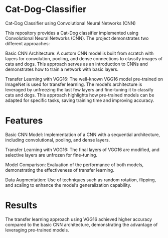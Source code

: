 # Cat-Dog-Classifier
Cat-Dog Classifier using Convolutional Neural Networks (CNN)

This repository provides a Cat-Dog classifier implemented using Convolutional Neural Networks (CNN). The project demonstrates two different approaches:

Basic CNN Architecture: A custom CNN model is built from scratch with layers for convolution, pooling, and dense connections to classify images of cats and dogs. This approach serves as an introduction to CNNs and demonstrates how to train a network with basic layers.

Transfer Learning with VGG16: The well-known VGG16 model pre-trained on ImageNet is used for transfer learning. The model’s architecture is leveraged by unfreezing the last few layers and fine-tuning it to classify cats and dogs. This approach highlights how pre-trained models can be adapted for specific tasks, saving training time and improving accuracy.

# Features
Basic CNN Model: Implementation of a CNN with a sequential architecture, including convolutional, pooling, and dense layers.

Transfer Learning with VGG16: The final layers of VGG16 are modified, and selective layers are unfrozen for fine-tuning.

Model Comparison: Evaluation of the performance of both models, demonstrating the effectiveness of transfer learning.

Data Augmentation: Use of techniques such as random rotation, flipping, and scaling to enhance the model’s generalization capability.

# Results
The transfer learning approach using VGG16 achieved higher accuracy compared to the basic CNN architecture, demonstrating the advantage of leveraging pre-trained models.

